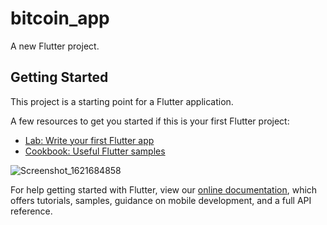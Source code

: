 # bitcoin_app

A new Flutter project.

## Getting Started

This project is a starting point for a Flutter application.

A few resources to get you started if this is your first Flutter project:

- [Lab: Write your first Flutter app](https://flutter.dev/docs/get-started/codelab)
- [Cookbook: Useful Flutter samples](https://flutter.dev/docs/cookbook)


![Screenshot_1621684858](https://user-images.githubusercontent.com/41040479/119225839-1e018980-babb-11eb-991f-27359ade3915.png)

For help getting started with Flutter, view our
[online documentation](https://flutter.dev/docs), which offers tutorials,
samples, guidance on mobile development, and a full API reference.
